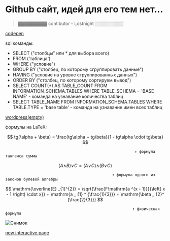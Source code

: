 # Github сайт, идей для его тем нет...

> ▓▓▓▓▓▓▓▓▓
> contibutor - Lostnight
> ░░░░░░░░░

[codepen](https://codepen.io/LostnightRX)

sql команды: 
- SELECT ("столбцы" или * для выбора всего)
- FROM ('таблица')
- WHERE ("условие")
- GROUP BY ("столбец, по которому сгруппировать данные")
- HAVING ("условие на уровне сгруппированных данных")
- ORDER BY ("столбец, по которому сортируем вывод")
- SELECT COUNT(*) AS TABLE_COUNT FROM INFORMATION_SCHEMA.TABLES WHERE TABLE_SCHEMA = 'BASE NAME' - команда на узнавание количества таблиц
- SELECT TABLE_NAME FROM INFORMATION_SCHEMA.TABLES WHERE TABLE.TYPE = 'base table' - команда на узнавание имен всех таблиц

[wordpress(empty)](cl103392361.wordpress.com)

формулы на LaTeX:
 
$$ tg(\alpha + \beta) = \frac{tg\alpha + tg\beta}{1 - tg\alpha \cdot tg\beta} $$    
 
 
                                                             ↑ формула тангенса суммы
 
 
 
$$ (A\wedge_{}^{}B)\vee_{}^{}C=(A\vee_{}^{}C)\wedge_{}^{}(B\vee_{}^{}C) $$  
 
 
 
                                                   ↑ формула одного из законов булевой алгебры
 
 
$$  \mathrm{\overline{E} _{1}^{2}} = \sqrt{\frac{F\mathrm{a ^{x - 1}}}{\left( x - 1 \right) \cdot x}} + \mathrm{a _ {1} ^ {\frac{1}{3}}} + \mathrm{\beta _ {2}^ {\frac{2}{3}}}  $$
  
                                                            ↑ физическая формула
  
  ![Снимок](https://user-images.githubusercontent.com/95572536/201264342-d4927c93-b772-42c7-bb2c-2011c39a3aef.PNG)

[new interactive page](https://view.genial.ly/6371ae2c009fba0018811c02/interactive-image-interactive-image)
